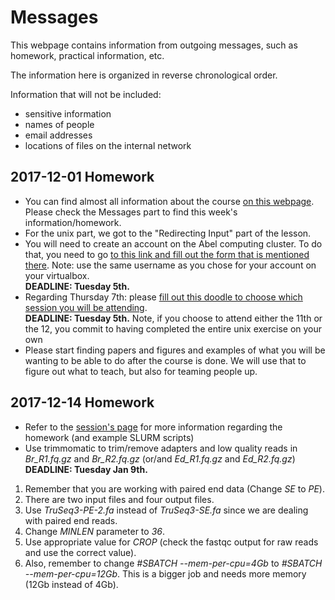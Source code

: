 # Messages

This webpage contains information from outgoing messages, such as homework,
practical information, etc.

The information here is organized in reverse chronological order.

Information that will not be included:

 * sensitive information
 * names of people
 * email addresses
 * locations of files on the internal network
 
## 2017-12-01 Homework

  * You can find almost all information about the course 
  [on this webpage](https://norwegianveterinaryinstitute.github.io/BioinfTraining/).
  Please check the Messages part to find this week's information/homework.
  * For the unix part, we got to the "Redirecting Input" part of the lesson.
  * You will need to create an account on the Abel computing cluster. To
  do that, you need to go [to this link and fill out the form that is
  mentioned there](https://github.com/NorwegianVeterinaryInstitute/organizational/wiki/Abel-User-Guide). Note: use
  the same username as you chose for your account on your virtualbox.<br/>
  **DEADLINE: Tuesday 5th.**
  * Regarding Thursday 7th: please [fill out this doodle to choose which
  session you will be attending](https://doodle.com/poll/sxt5hmub94nhegyv). <br/>
  **DEADLINE: Tuesday 5th.** 
  Note, if you choose to attend either the 11th or the 12, you commit to having
  completed the entire unix exercise on your own
  * Please start finding papers and figures and examples of what you will be 
  wanting to be able to do after the course is done. We will use that to figure
  out what to teach, but also for teaming people up.
  
## 2017-12-14 Homework

  * Refer to the [session's page](data_pre_processing.md) for more information regarding the homework (and example SLURM scripts)
  * Use trimmomatic to trim/remove adapters and low quality reads in _Br_R1.fq.gz_ and _Br_R2.fq.gz_ (or/and _Ed_R1.fq.gz_ and _Ed_R2.fq.gz_)<br/>
  **DEADLINE: Tuesday Jan 9th.**

1. Remember that you are working with paired end data (Change _SE_ to _PE_). 
2. There are two input files and four output files.
3. Use _TruSeq3-PE-2.fa_ instead of _TruSeq3-SE.fa_ since we are dealing with paired end reads.
4. Change _MINLEN_ parameter to _36_.
5. Use appropriate value for _CROP_ (check the fastqc output for raw reads and use the correct value).
6. Also, remember to change _#SBATCH --mem-per-cpu=4Gb_ to _#SBATCH --mem-per-cpu=12Gb_. This is a bigger job and needs more memory (12Gb instead of 4Gb).
